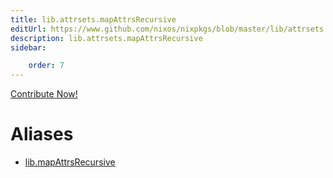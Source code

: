 ```yaml
---
title: lib.attrsets.mapAttrsRecursive
editUrl: https://www.github.com/nixos/nixpkgs/blob/master/lib/attrsets.nix#L710C5
description: lib.attrsets.mapAttrsRecursive
sidebar:

    order: 7
---
```


<a href="https://www.github.com/nixos/nixpkgs/blob/master/lib/attrsets.nix#L710C5">Contribute Now!</a>


# Aliases

- [lib.mapAttrsRecursive](/reference/libmapAttrsRecursive)



